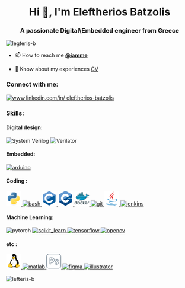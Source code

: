 
<h1 align="center">Hi 👋, I'm Eleftherios Batzolis</h1>
<h3 align="center">A passionate Digital\Embedded engineer from Greece</h3>

<p align="left"> <img src="https://komarev.com/ghpvc/?username=legteris-b&label=Profile%20views&color=0e75b6&style=flat" alt="legteris-b" /> </p>

- 📫 How to reach me **[@iamme](https://discordapp.com/users/i_am_not_me/)**

- 📄 Know about my experiences [CV](https://docs.google.com/document/d/1IdhkaN04fvPXWVz48lnvXDjXVk200oKvuuzKck3DhGI/edit?usp=sharing)

<h3 align="left">Connect with me:</h3>
<p align="left">
<a href="https://linkedin.com/in/www.linkedin.com/in/ eleftherios-batzolis" target="blank"><img align="center" src="https://raw.githubusercontent.com/rahuldkjain/github-profile-readme-generator/master/src/images/icons/Social/linked-in-alt.svg" alt="www.linkedin.com/in/ eleftherios-batzolis" height="30" width="40" /></a>
</p>

<h3 align="left">Skills:</h3>


<h4 align="left">Digital design:</h4>
<p align="left">   </p>
<img src="https://upload.wikimedia.org/wikipedia/en/e/ef/SystemVerilog_logo.png" alt="System Verilog" width="80" height="40"/> <img src="https://www.veripool.org/img/verilator_256_200_min.png" alt="Verilator" width="40" height="40"/> </a>

<h4 align="left">Embedded:</h4>
<p align="left"> <a href="https://www.arduino.cc/" target="_blank" rel="noreferrer"> <img src="https://cdn.worldvectorlogo.com/logos/arduino-1.svg" alt="arduino" width="40" height="40"/> </a>  </p>


<h4 align="left">Coding :</h4>
<p align="left"> <a href="https://www.python.org" target="_blank" rel="noreferrer"> <img src="https://raw.githubusercontent.com/devicons/devicon/master/icons/python/python-original.svg" alt="python" width="40" height="40"/> </a> <a href="https://www.gnu.org/software/bash/" target="_blank" rel="noreferrer"> <img src="https://www.vectorlogo.zone/logos/gnu_bash/gnu_bash-icon.svg" alt="bash" width="40" height="40"/> </a> <a href="https://www.cprogramming.com/" target="_blank" rel="noreferrer"> <img src="https://raw.githubusercontent.com/devicons/devicon/master/icons/c/c-original.svg" alt="c" width="40" height="40"/> </a> <a href="https://www.w3schools.com/cpp/" target="_blank" rel="noreferrer"> <img src="https://raw.githubusercontent.com/devicons/devicon/master/icons/cplusplus/cplusplus-original.svg" alt="cplusplus" width="40" height="40"/> </a> <a href="https://www.docker.com/" target="_blank" rel="noreferrer"> <img src="https://raw.githubusercontent.com/devicons/devicon/master/icons/docker/docker-original-wordmark.svg" alt="docker" width="40" height="40"/> </a>  <a href="https://git-scm.com/" target="_blank" rel="noreferrer"> <img src="https://www.vectorlogo.zone/logos/git-scm/git-scm-icon.svg" alt="git" width="40" height="40"/> </a> <a href="https://www.java.com" target="_blank" rel="noreferrer"> <img src="https://raw.githubusercontent.com/devicons/devicon/master/icons/java/java-original.svg" alt="java" width="40" height="40"/> </a> <a href="https://www.jenkins.io" target="_blank" rel="noreferrer"> <img src="https://www.vectorlogo.zone/logos/jenkins/jenkins-icon.svg" alt="jenkins" width="40" height="40"/> </a>   </p>


<h4 align="left">Machine Learning:</h4>
<p align="left">  <img src="https://www.vectorlogo.zone/logos/pytorch/pytorch-icon.svg" alt="pytorch" width="40" height="40"/> </a> <a href="https://scikit-learn.org/" target="_blank" rel="noreferrer"> <img src="https://upload.wikimedia.org/wikipedia/commons/0/05/Scikit_learn_logo_small.svg" alt="scikit_learn" width="40" height="40"/> </a> <a href="https://www.tensorflow.org" target="_blank" rel="noreferrer"> <img src="https://www.vectorlogo.zone/logos/tensorflow/tensorflow-icon.svg" alt="tensorflow" width="40" height="40"/> </a>  <a href="https://pytorch.org/" target="_blank" rel="noreferrer">  <a href="https://opencv.org/" target="_blank" rel="noreferrer"> <img src="https://www.vectorlogo.zone/logos/opencv/opencv-icon.svg" alt="opencv" width="40" height="40"/> </a> </p>


<h4 align="left">etc :</h4>
<p align="left"> <a href="https://www.linux.org/" target="_blank" rel="noreferrer"> <img src="https://raw.githubusercontent.com/devicons/devicon/master/icons/linux/linux-original.svg" alt="linux" width="40" height="40"/> </a> <a href="https://www.mathworks.com/" target="_blank" rel="noreferrer"> <img src="https://upload.wikimedia.org/wikipedia/commons/2/21/Matlab_Logo.png" alt="matlab" width="40" height="40"/> </a> <a href="https://www.photoshop.com/en" target="_blank" rel="noreferrer"> <img src="https://raw.githubusercontent.com/devicons/devicon/master/icons/photoshop/photoshop-line.svg" alt="photoshop" width="40" height="40"/> </a> <a href="https://www.figma.com/" target="_blank" rel="noreferrer"> <img src="https://www.vectorlogo.zone/logos/figma/figma-icon.svg" alt="figma" width="40" height="40"/> </a>  <a href="https://www.adobe.com/in/products/illustrator.html" target="_blank" rel="noreferrer"> <img src="https://www.vectorlogo.zone/logos/adobe_illustrator/adobe_illustrator-icon.svg" alt="illustrator" width="40" height="40"/> </a>  </p>

<p><img align="center" src="https://github-readme-stats.vercel.app/api/top-langs?username=lefteris-b&show_icons=true&locale=en&layout=compact" alt="lefteris-b" /></p>
